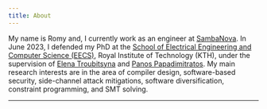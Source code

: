 ```yaml
---
title: About
---
```

My name is Romy and, I currently work as an engineer at [SambaNova](https://sambanova.ai/).
In June 2023, I  defended my PhD
at the [School of Electrical Engineering and Computer Science (EECS)](https://www.kth.se/en/eecs/skolan-for-elektroteknik-och-datavetenskap-1.760855),
Royal Institute of Technology (KTH), 
under the supervision of [Elena Troubitsyna](https://www.kth.se/profile/elenatro) and [Panos Papadimitratos](https://people.kth.se/~papadim/). 
My main research interests are in the area of compiler design, software-based security, 
side-channel attack mitigations, software diversification, constraint programming, and SMT solving.

---
